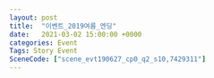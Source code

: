 ```yaml
---
layout: post
title:  "이벤트_2019여름_엔딩"
date:   2021-03-02 15:00:00 +0000
categories: Event
Tags: Story Event
SceneCode: ["scene_evt190627_cp0_q2_s10,7429311"]
---
```

